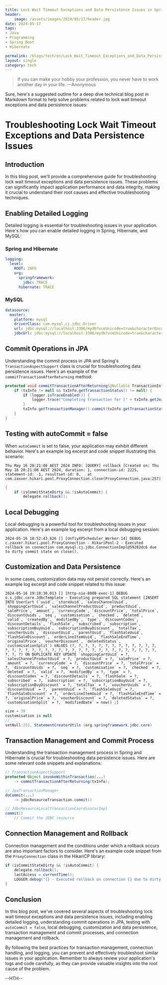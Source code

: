 ```yaml
---
title: Lock Wait Timeout Exceptions and Data Persistence Issues in Spring Boot and Hibernate
header:
    image: /assets/images/2024/05/17/header.jpg
date: 2024-05-17
tags:
- Java
- Programming
- Spring Boot
- Hibernate

permalink: /blogs/tech/en/Lock_Wait_Timeout_Exceptions_and_Data_Persistence_Issues
layout: single
category: tech
---
```

> If you can make your hobby your profession, you never have to work another day in your life. —Anonymous



Sure, here's a suggested outline for a deep dive technical blog post in Markdown format to help solve problems related to lock wait timeout exceptions and data persistence issues:

# Troubleshooting Lock Wait Timeout Exceptions and Data Persistence Issues

## Introduction

In this blog post, we'll provide a comprehensive guide for troubleshooting lock wait timeout exceptions and data persistence issues. These problems can significantly impact application performance and data integrity, making it crucial to understand their root causes and effective troubleshooting techniques.

## Enabling Detailed Logging

Detailed logging is essential for troubleshooting issues in your application. Here's how you can enable detailed logging in Spring, Hibernate, and MySQL:

### Spring and Hibernate

```yaml
logging:
  level:
    ROOT: INFO
    org:
      springframework:
        jdbc: TRACE
      hibernate: TRACE
```

### MySQL

```yaml
datasource:
  master:
    platform: mysql
    driverClass: com.mysql.cj.jdbc.Driver
    url: jdbc:mysql://localhost:3306/mydb?useUnicode=true&characterEncoding=UTF-8&useUnicode=true&serverTimezone=Asia/Hong_Kong&useLegacyDatetimeCode=false&logger=com.mysql.cj.log.StandardLogger&profileSQL=true
    jdbcUrl: jdbc:mysql://localhost:3306/mydb?useUnicode=true&characterEncoding=UTF-8&useUnicode=true&serverTimezone=Asia/Hong_Kong&useLegacyDatetimeCode=false&logger=com.mysql.cj.log.StandardLogger&profileSQL=true
```

## Commit Operations in JPA

Understanding the commit process in JPA and Spring's `TransactionAspectSupport` class is crucial for troubleshooting data persistence issues. Here's an example of the `commitTransactionAfterReturning` method:

```java
protected void commitTransactionAfterReturning(@Nullable TransactionInfo txInfo) {
    if (txInfo != null && txInfo.getTransactionStatus() != null) {
        if (logger.isTraceEnabled()) {
            logger.trace("Completing transaction for [" + txInfo.getJoinpointIdentification() + "]");
        }
        txInfo.getTransactionManager().commit(txInfo.getTransactionStatus());
    }
}
```

## Testing with autoCommit = false

When `autoCommit` is set to false, your application may exhibit different behavior. Here's an example log excerpt and code snippet illustrating this scenario:

```
Thu May 16 20:21:08 AEST 2024 INFO: [QUERY] rollback [Created on: Thu May 16 20:21:08 AEST 2024, duration: 1, connection-id: 2225, statement-id: -1, resultset-id: 0,   at com.zaxxer.hikari.pool.ProxyConnection.close(ProxyConnection.java:257)]
```

```java
{
    if (isCommitStateDirty && !isAutoCommit) {
        delegate.rollback();
```

## Local Debugging

Local debugging is a powerful tool for troubleshooting issues in your application. Here's an example log excerpt from a local debugging session:

```
2024-05-16 18:52:43.626 [] [UnfiyXPScheduler_Worker-14] DEBUG c.zaxxer.hikari.pool.ProxyConnection - HikariPool-2 - Executed rollback on connection com.mysql.cj.jdbc.ConnectionImpl@59282dc6 due to dirty commit state on close().
```

## Customization and Data Persistence

In some cases, customization data may not persist correctly. Here's an example log excerpt and code snippet related to this issue:

```
2024-05-16 19:18:30.013 [] [http-nio-8080-exec-1] DEBUG o.s.jdbc.core.JdbcTemplate - Executing prepared SQL statement [INSERT INTO UserCart (`uuid`, `storeUuid`, `salesChannelUuid`, `shoppingCartUuid`, `salesChannelProductUuid`, `productUuid`, `salePrice`, `amount`, `currencyCode`, `discountPrice`, `totalPrice`, `discountUuids`, `seq`, `customisation`, `checked`, `deleted`, `valid`, `createdBy`, `modifiedBy`, `type`, `discountCodes`, `discountDetails`, `flashSale`, `subscribed`, `subscription`, `subscriptionBuyUuid`, `subscriptionBuyDiscount`, `totalTax`, `voucherUuids`, `discountUuid`, `parentUuid`, `flashSaleUuid`, `flashSaleDiscount`, `orderLineItemUuid`, `flashSaleEndTime`, `originalPrice`, `voucherDiscount`, `deletedStatus`, `customisationSplit`) VALUES (?, ?, ?, ?, ?, ?, ?, ?, ?, ?, ?, ?, ?, ?, ?, ?, ?, ?, ?, ?, ?, ?, ?, ?, ?, ?, ?, ?, ?, ?, ?, ?, ?, ?, ?, ?, ?, ?, ?) ON DUPLICATE KEY UPDATE `shoppingCartUuid` = ?, `salesChannelProductUuid` = ?, `productUuid` = ?, `salePrice` = ?, `amount` = ?, `currencyCode` = ?, `discountPrice` = ?, `totalPrice` = ?, `discountUuids` = ?, `seq` = ?, `customisation` = ?, `checked` = ?, `deleted` = ?, `valid` = ?, `modifiedBy` = ?, `type` = ?, `discountCodes` = ?, `discountDetails` = ?, `flashSale` = ?, `subscribed` = ?, `subscription` = ?, `subscriptionBuyUuid` = ?, `subscriptionBuyDiscount` = ?, `totalTax` = ?, `voucherUuids` = ?, `discountUuid` = ?, `parentUuid` = ?, `flashSaleUuid` = ?, `flashSaleDiscount` = ?, `orderLineItemUuid` = ?, `flashSaleEndTime` = ?, `originalPrice` = ?, `voucherDiscount` = ?, `deletedStatus` = ?, `customisationSplit` = ?, `modifiedDate` = now() ;]
```

```java
size = 39
customisation is null
// ...
setNull:253, StatementCreatorUtils (org.springframework.jdbc.core)
```

## Transaction Management and Commit Process

Understanding the transaction management process in Spring and Hibernate is crucial for troubleshooting data persistence issues. Here are some relevant code snippets and explanations:

```java
// TransactionAspectSupport
protected Object invokeWithinTransaction(...)
    -> commitTransactionAfterReturning(txInfo);

// JpaTransactionManager
doCommit(...)
    -> jdbcResourceTransaction.commit()

// JdbcResourceLocalTransactionCoordinatorImpl
commit()
    // Commit the JDBC resource
```

## Connection Management and Rollback

Connection management and the conditions under which a rollback occurs are also important factors to consider. Here's an example code snippet from the `ProxyConnection` class in the HikariCP library:

```java
if (isCommitStateDirty && !isAutoCommit) {
    delegate.rollback();
    lastAccess = currentTime();
    LOGGER.debug("{} - Executed rollback on connection {} due to dirty commit state on close().", poolEntry.getPoolName(), delegate);
}
```

## Conclusion

In this blog post, we've covered several aspects of troubleshooting lock wait timeout exceptions and data persistence issues, including enabling detailed logging, understanding commit operations in JPA, testing with `autoCommit = false`, local debugging, customization and data persistence, transaction management and commit processes, and connection management and rollback.

By following the best practices for transaction management, connection handling, and logging, you can prevent and effectively troubleshoot similar issues in your application. Remember to always review your application's logs and code carefully, as they can provide valuable insights into the root cause of the problem.

--HTH--